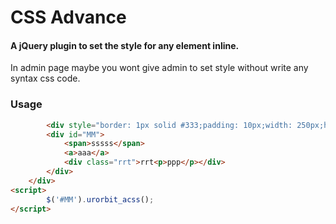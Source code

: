 # CSS Advance
#### A jQuery plugin to set the style for any element inline.

In admin page maybe you wont give admin to set style without write any syntax css code.

### Usage

```html
        <div style="border: 1px solid #333;padding: 10px;width: 250px;height: 250px;">
        <div id="MM">
            <span>sssss</span>
            <a>aaa</a>
            <div class="rrt">rrt<p>ppp</p></div>
        </div>
    </div>
<script>
        $('#MM').urorbit_acss(); 
</script>

